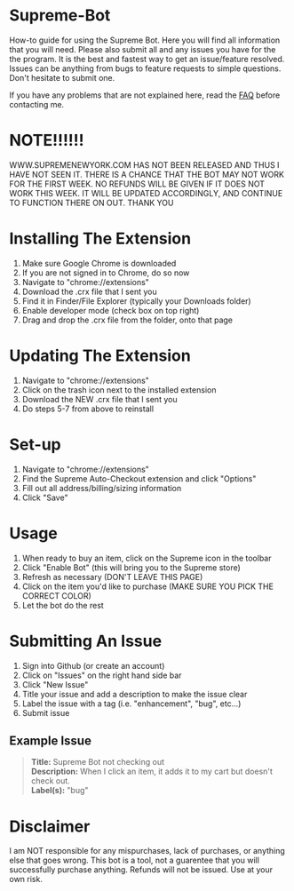 Supreme-Bot
===========

How-to guide for using the Supreme Bot. Here you will find all information that you will need. Please also submit all and any issues you have for the the program. It is the best and fastest way to get an issue/feature resolved. Issues can be anything from bugs to feature requests to simple questions. Don't hesitate to submit one. 

If you have any problems that are not explained here, read the [FAQ](FAQ.md) before contacting me. 

NOTE!!!!!!
==========

WWW.SUPREMENEWYORK.COM HAS NOT BEEN RELEASED AND THUS I HAVE NOT SEEN IT. THERE IS A CHANCE THAT THE BOT MAY NOT WORK FOR THE FIRST WEEK. NO REFUNDS WILL BE GIVEN IF IT DOES NOT WORK THIS WEEK. IT WILL BE UPDATED ACCORDINGLY, AND CONTINUE TO FUNCTION THERE ON OUT. THANK YOU

Installing The Extension
========================

1. Make sure Google Chrome is downloaded
2. If you are not signed in to Chrome, do so now
3. Navigate to "chrome://extensions"
4. Download the .crx file that I sent you
5. Find it in Finder/File Explorer (typically your Downloads folder)
6. Enable developer mode (check box on top right)
7. Drag and drop the .crx file from the folder, onto that page

Updating The Extension
========================

1. Navigate to "chrome://extensions"
2. Click on the trash icon next to the installed extension
3. Download the NEW .crx file that I sent you
4. Do steps 5-7 from above to reinstall

Set-up
======

1. Navigate to "chrome://extensions"
2. Find the Supreme Auto-Checkout extension and click "Options"
3. Fill out all address/billing/sizing information
4. Click "Save"

Usage
=====

1. When ready to buy an item, click on the Supreme icon in the toolbar
2. Click "Enable Bot" (this will bring you to the Supreme store)
3. Refresh as necessary (DON'T LEAVE THIS PAGE)
4. Click on the item you'd like to purchase (MAKE SURE YOU PICK THE CORRECT COLOR)
5. Let the bot do the rest

Submitting An Issue
===================

1. Sign into Github (or create an account)
2. Click on "Issues" on the right hand side bar
3. Click "New Issue"
4. Title your issue and add a description to make the issue clear
5. Label the issue with a tag (i.e. "enhancement", "bug", etc...)
6. Submit issue


Example Issue
-------------

>**Title:** Supreme Bot not checking out     
>**Description:** When I click an item, it adds it to my cart but doesn't check out.     
>**Label(s):** "bug"     


Disclaimer
==========

I am NOT responsible for any mispurchases, lack of purchases, or anything else that goes wrong. This bot is a tool, not a guarentee that you will successfully purchase anything. Refunds will not be issued. Use at your own risk. 

